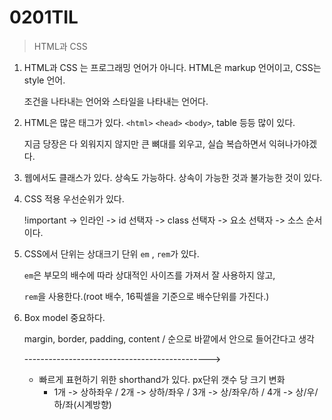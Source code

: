 # 0201TIL

> HTML과 CSS

1. HTML과 CSS 는 프로그래밍 언어가 아니다. HTML은 markup 언어이고, CSS는 style 언어.

   조건을 나타내는 언어와 스타일을 나타내는 언어다.

2. HTML은 많은 태그가 있다. `<html>` `<head>` `<body>`, table 등등 많이 있다.

   지금 당장은 다 외워지지 않지만 큰 뼈대를 외우고, 실습 복습하면서 익혀나가야겠다.

3. 웹에서도 클래스가 있다. 상속도 가능하다. 상속이 가능한 것과 불가능한 것이 있다.

4. CSS 적용 우선순위가 있다.

   !important -> 인라인 -> id 선택자 -> class 선택자 -> 요소 선택자 -> 소스 순서 이다.

5. CSS에서 단위는 상대크기 단위  `em` , `rem`가 있다. 

   `em`은 부모의 배수에 따라 상대적인 사이즈를 가져서 잘 사용하지 않고, 

   `rem`을 사용한다.(root 배수, 16픽셀을 기준으로 배수단위를 가진다.)

6. Box model 중요하다.

   margin, border, padding, content / 순으로 바깥에서 안으로 들어간다고 생각

   ---------------------------------------------->

   * 빠르게 표현하기 위한 shorthand가 있다. px단위 갯수 당 크기 변화
     * 1개 -> 상하좌우 / 2개 -> 상하/좌우 / 3개 -> 상/좌우/하 / 4개 -> 상/우/하/좌(시계방향)